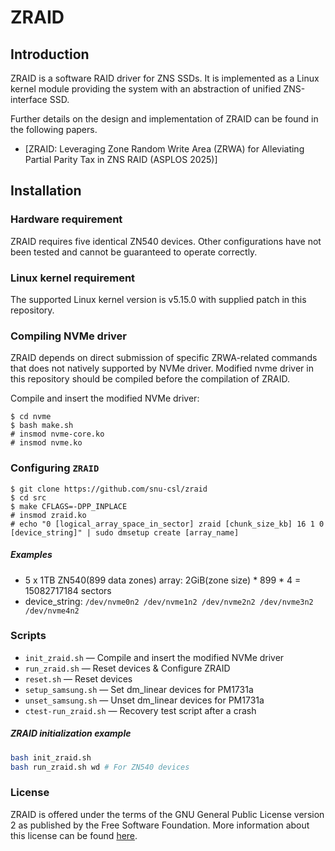 # ZRAID

## Introduction

ZRAID is a software RAID driver for ZNS SSDs. It is implemented as a Linux kernel module providing the system with an abstraction of unified ZNS-interface SSD.

Further details on the design and implementation of ZRAID can be found in the following papers.
- [ZRAID: Leveraging Zone Random Write Area (ZRWA) for Alleviating Partial Parity Tax in ZNS RAID (ASPLOS 2025)]


## Installation

### Hardware requirement
ZRAID requires five identical ZN540 devices. Other configurations have not been tested and cannot be guaranteed to operate correctly.

### Linux kernel requirement
The supported Linux kernel version is v5.15.0 with supplied patch in this repository.

### Compiling NVMe driver
ZRAID depends on direct submission of specific ZRWA-related commands that does not natively supported by NVMe driver. Modified nvme driver in this repository should be compiled before the compilation of ZRAID.

Compile and insert the modified NVMe driver:
```
$ cd nvme
$ bash make.sh
# insmod nvme-core.ko
# insmod nvme.ko
```

### Configuring `ZRAID`

```
$ git clone https://github.com/snu-csl/zraid
$ cd src
$ make CFLAGS=-DPP_INPLACE
# insmod zraid.ko
# echo "0 [logical_array_space_in_sector] zraid [chunk_size_kb] 16 1 0 [device_string]" | sudo dmsetup create [array_name]
```

##### Examples
- 5 x 1TB ZN540(899 data zones) array: 2GiB(zone size) * 899 * 4 = 15082717184 sectors
- device_string: `/dev/nvme0n2 /dev/nvme1n2 /dev/nvme2n2 /dev/nvme3n2 /dev/nvme4n2`

### Scripts

- `init_zraid.sh` — Compile and insert the modified NVMe driver
- `run_zraid.sh` — Reset devices & Configure ZRAID
- `reset.sh` — Reset devices
- `setup_samsung.sh` — Set dm_linear devices for PM1731a
- `unset_samsung.sh` — Unset dm_linear devices for PM1731a
- `ctest-run_zraid.sh` — Recovery test script after a crash

##### ZRAID initialization example
```bash
bash init_zraid.sh
bash run_zraid.sh wd # For ZN540 devices
```


### License
ZRAID is offered under the terms of the GNU General Public License version 2 as published by the Free Software Foundation. More information about this license can be found [here](https://www.gnu.org/licenses/old-licenses/gpl-2.0.en.html).
